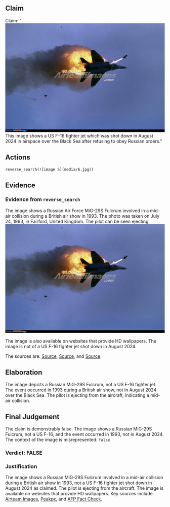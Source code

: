 ## Claim
Claim: "![image 5](media/6.jpg) This image shows a US F-16 fighter jet which was shot down in August 2024 in airspace over the Black Sea after refusing to obey Russian orders."

## Actions
```
reverse_search(![image 5](media/6.jpg))
```

## Evidence
### Evidence from `reverse_search`
The image shows a Russian Air Force MiG-29S Fulcrum involved in a mid-air collision during a British air show in 1993. The photo was taken on July 24, 1993, in Fairford, United Kingdom. The pilot can be seen ejecting. ![image 5](media/6.jpg)

The image is also available on websites that provide HD wallpapers. The image is not of a US F-16 fighter jet shot down in August 2024.

The sources are: [Source](https://www.airteamimages.com/mikoyan-gurevich-mig-29_925_russia---russian-air-force_48672), [Source](https://www.peakpx.com/en/hd-wallpaper-desktop-oyvnm), and [Source](https://factcheckkorea.afp.com/doc.afp.com.324U6AA).


## Elaboration
The image depicts a Russian MiG-29S Fulcrum, not a US F-16 fighter jet. The event occurred in 1993 during a British air show, not in August 2024 over the Black Sea. The pilot is ejecting from the aircraft, indicating a mid-air collision.


## Final Judgement
The claim is demonstrably false. The image shows a Russian MiG-29S Fulcrum, not a US F-16, and the event occurred in 1993, not in August 2024. The context of the image is misrepresented. `false`

### Verdict: FALSE

### Justification
The image shows a Russian MiG-29S Fulcrum involved in a mid-air collision during a British air show in 1993, not a US F-16 fighter jet shot down in August 2024 as claimed. The pilot is ejecting from the aircraft. The image is available on websites that provide HD wallpapers. Key sources include [Airteam Images](https://www.airteamimages.com/mikoyan-gurevich-mig-29_925_russia---russian-air-force_48672), [Peakpx](https://www.peakpx.com/en/hd-wallpaper-desktop-oyvnm), and [AFP Fact Check](https://factcheckkorea.afp.com/doc.afp.com.324U6AA).
